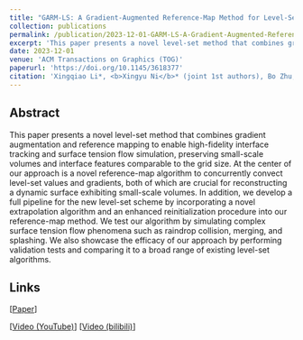 ```yaml
---
title: "GARM-LS: A Gradient-Augmented Reference-Map Method for Level-Set Fluid Simulation"
collection: publications
permalink: /publication/2023-12-01-GARM-LS-A-Gradient-Augmented-Reference-Map-Method-for-Level-Set-Fluid-Simulation
excerpt: 'This paper presents a novel level-set method that combines gradient augmentation and reference mapping to enable high-fidelity interface tracking...'
date: 2023-12-01
venue: 'ACM Transactions on Graphics (TOG)'
paperurl: 'https://doi.org/10.1145/3618377'
citation: 'Xingqiao Li*, <b>Xingyu Ni</b>* (joint 1st authors), Bo Zhu, Bin Wang, and Baoquan Chen. 2023. GARM-LS: a gradient-augmented reference-map method for level-set fluid simulation. <i>ACM Trans. Graph</i>. 42, 6, Article 192 (December 2023), 20 pages.'
---
```

## Abstract

This paper presents a novel level-set method that combines gradient augmentation and reference mapping to enable high-fidelity interface tracking and surface tension flow simulation, preserving small-scale volumes and interface features comparable to the grid size. At the center of our approach is a novel reference-map algorithm to concurrently convect level-set values and gradients, both of which are crucial for reconstructing a dynamic surface exhibiting small-scale volumes. In addition, we develop a full pipeline for the new level-set scheme by incorporating a novel extrapolation algorithm and an enhanced reinitialization procedure into our reference-map method. We test our algorithm by simulating complex surface tension flow phenomena such as raindrop collision, merging, and splashing. We also showcase the efficacy of our approach by performing validation tests and comparing it to a broad range of existing level-set algorithms.

## Links

\[[Paper](http://Univstar.github.io/files/siga23levelset.pdf)\]

\[[Video (YouTube)](https://youtu.be/EN2_eJ98dPg)\] \[[Video (bilibili)](https://www.bilibili.com/video/BV1Cu4y1t7tn)\] 
